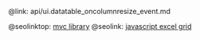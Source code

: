 @link: api/ui.datatable_oncolumnresize_event.md

@seolinktop: [mvc library](https://webix.com)
@seolink: [javascript excel grid](https://webix.com/widget/excel_viewer/)